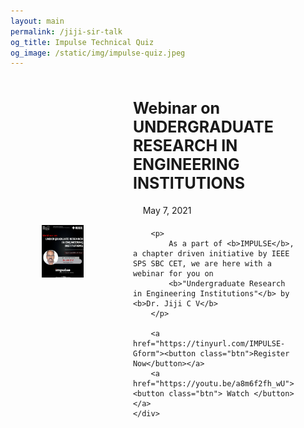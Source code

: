 ```yaml
---
layout: main
permalink: /jiji-sir-talk
og_title: Impulse Technical Quiz
og_image: /static/img/impulse-quiz.jpeg
---
```


<style>
    .quiz-container{
        width: 80%;
        margin: auto;
        display: grid;
        grid-template-columns: 1fr 1fr;
        gap: 50px;
        justify-items: center;
        align-items: center;
    }
    .quiz-container .image img{
        width: 70%;
    }
    .details p{
        margin: 20px 0;
    }
    .prize{
        color: red;
        font-size: 25px;
    }

    @media(max-width: 767px){
        .quiz-container{
            grid-template-columns: 1fr;
        }
        .quiz-container .image img{
            width: 100%;
        }
    }
</style>


<div class="quiz-container">
    <div class="image">
        <img src="/static/img/jiji-sir-talk.jpeg" alt="">
    </div>
    <div class="details">
        <div class="section-title padd-15">
            <h1 style="font-size: 25px">Webinar on UNDERGRADUATE RESEARCH IN ENGINEERING INSTITUTIONS</h1>
            <p><i class="fa fa-calendar"></i> &nbsp; &nbsp; May 7, 2021</p>
        </div>
        
        <p>
            As a part of <b>IMPULSE</b>, a chapter driven initiative by IEEE SPS SBC CET, we are here with a webinar for you on
            <b>"Undergraduate Research in Engineering Institutions"</b> by <b>Dr. Jiji C V</b> 
        </p>
        
        <a href="https://tinyurl.com/IMPULSE-Gform"><button class="btn">Register Now</button></a>
        <a href="https://youtu.be/a8m6f2fh_wU"><button class="btn"> Watch </button></a>
    </div>
</div>